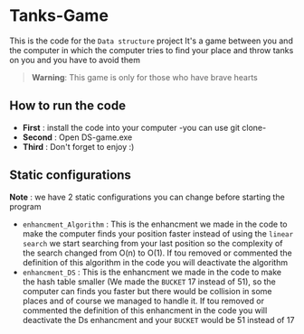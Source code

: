 # Tanks-Game

This is the code for the `Data structure` project It's a game between you and the computer in which the computer tries to find your place and throw tanks on you and you have to avoid them

> **Warning**: This game is only for those who have brave hearts

## How to run the code

- **First** : install the code into your computer -you can use git clone-
- **Second** : Open DS-game.exe
- **Third** : Don't forget to enjoy :)

## Static configurations

**Note** : we have 2 static configurations you can change before starting the program

- `enhancment_Algorithm` : This is the enhancment we made in the code to make the computer finds your position faster instead of using the `linear search` we start searching from your last position so the complexity of the search changed from O(n) to O(1).
  If tou removed or commented the definition of this algorithm in the code you will deactivate the algorithm
- `enhancment_DS` : This is the enhancment we made in the code to make the hash table smaller (We made the `BUCKET` 17 instead of 51), so the computer can finds you faster but there would be collision in some places and of course we managed to handle it.
  If tou removed or commented the definition of this enhancment in the code you will deactivate the Ds enhancment and your `BUCKET` would be 51 instead of 17
